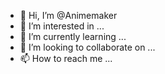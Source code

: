 - 👋 Hi, I’m @Animemaker
- 👀 I’m interested in ...
- 🌱 I’m currently learning ...
- 💞️ I’m looking to collaborate on ...
- 📫 How to reach me ...

<!---
Animemaker/Animemaker is a ✨ special ✨ repository because its `README.md` (this file) appears on your GitHub profile.
You can click the Preview link to take a look at your changes.
--->
